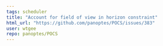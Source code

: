 ```yaml
---
tags: scheduler
title: "Account for field of view in horizon constraint"
html_url: "https://github.com/panoptes/POCS/issues/383"
user: wtgee
repo: panoptes/POCS
---
```


